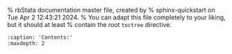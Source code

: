 % rbStata documentation master file, created by
% sphinx-quickstart on Tue Apr  2 12:43:21 2024.
% You can adapt this file completely to your liking, but it should at least
% contain the root `toctree` directive.

<!-- # Welcome to wbStata's documentation! -->

```{toctree}
:caption: 'Contents:'
:maxdepth: 2
```

```{include} ../README.md
```